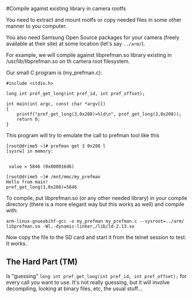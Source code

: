 #Compile against existing library in camera rootfs

You need to extract and mount rootfs or copy needed files in some other manner to you computer.

You also need Samsung Open Source packages for your camera (freely available at their site) at some location (let's say ```../arm/```).

For example, we will compile against libprefman.so library existing in /usr/lib/libprefman.so on th camera root filesystem.

Our small C program is (my_prefman.c):
```
#include <stdio.h>

long int pref_get_long(int pref_id, int pref_offset);

int main(int argc, const char *argv[])
{
    printf("pref_get_long(3,0x208)=%ld\n", pref_get_long(3,0x208));
    return 0;
}
```

This program will try to emulate the call to prefman tool like this
```
[root@drime5 ~]# prefman get 3 0x208 l                              
[sysrw] in memory: 


 value = 5846 (0x000016d6) 

[root@drime5 ~]# /mnt/mmc/my_prefman          
Hello from main!
pref_get_long(3,0x208)=5846
```

To compile, put libprefman.so (or any other needed library) in your compile directory (there is a more elegant way but this works as well) and compile with:
```
arm-linux-gnueabihf-gcc -o my_prefman my_prefman.c --sysroot=../arm/ libprefman.so -Wl,-dynamic-linker,/lib/ld-2.13.so
```

Now copy the file to the SD card and start it from the telnet session to test. It works.

## The Hard Part (TM)

Is "guessing" ```long int pref_get_long(int pref_id, int pref_offset);``` for every call you want to use. It's not really guessing, but it will involve decompiling, looking at binary files, etc, the usual stuff...

